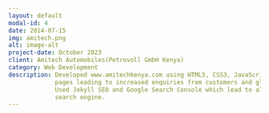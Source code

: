 ```yaml
---
layout: default
modal-id: 4
date: 2014-07-15
img: amitech.png
alt: image-alt
project-date: October 2023
client: Amitech Automobiles(Petrovoll GmbH Kenya)
category: Web Development
description: Developed www.amitechkenya.com using HTML5, CSS3, JavaScript, Jekyll, Bootstrap 5 and GitHub
             pages leading to increased enquiries from customers and global suppliers by 30%.
             Used Jekyll SEO and Google Search Console which lead to all webpages being ranked on google
             search engine.
---
```

